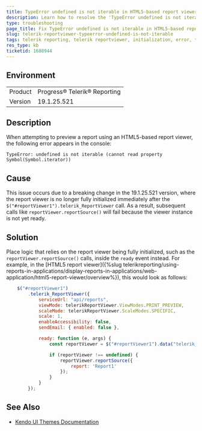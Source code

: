 ```yaml
---
title: TypeError undefined is not iterable in HTML5-based report viewers
description: Learn how to resolve the 'TypeError undefined is not iterable' error when previewing a report in HTML5-based report viewers.
type: troubleshooting
page_title: Fix TypeError undefined is not iterable in HTML5-based report viewer
slug: telerik-reportviewer-typeerror-undefined-is-not-iterable
tags: telerik reporting, telerik reportviewer, initialization, error, typeerror, javascript
res_type: kb
ticketid: 1688944
---
```


## Environment
<table>
<tbody>
<tr>
<td>Product</td>
<td>
Progress® Telerik® Reporting
</td>
</tr>
<tr>
<td>Version</td>
<td>19.1.25.521</td>
</tr>
</tbody>
</table>

## Description

When attempting to preview a report using an HTML5-based report viewer, the following error appears in the console:

`TypeError: undefined is not iterable (cannot read property Symbol(Symbol.iterator))`

## Cause

This issue occurs due to a breaking change in the 19.1.25.521 version, where the report viewer is no longer fully initialized immediately after the `$("#reportViewer1").telerik_ReportViewer` call. As a result, subsequent calls like `reportViewer.reportSource()` will fail because the viewer instance is not yet ready.

## Solution

Place logic that relies on the report viewer being fully initialized, such as the `reportViewer.reportSource()` calls, inside the `ready` event instead. For example, in the [HTML5 report viewer]({%slug telerikreporting/using-reports-in-applications/display-reports-in-applications/web-application/html5-report-viewer/overview%}), this would look as follows:

````javascript
    $("#reportViewer1")
        .telerik_ReportViewer({
            serviceUrl: "api/reports",
            viewMode: telerikReportViewer.ViewModes.PRINT_PREVIEW,
            scaleMode: telerikReportViewer.ScaleModes.SPECIFIC,
            scale: 1,
            enableAccessibility: false,
            sendEmail: { enabled: false },

            ready: function (e, args) {
                const reportViewer = $("#reportViewer1").data("telerik_ReportViewer");

                if (reportViewer !== undefined) {
                    reportViewer.reportSource({
                        report: 'Report1'
                    });
                }
            }
        });
````

## See Also

- [Kendo UI Themes Documentation](https://docs.telerik.com/kendo-ui/styles-and-layout/themes-overview)
